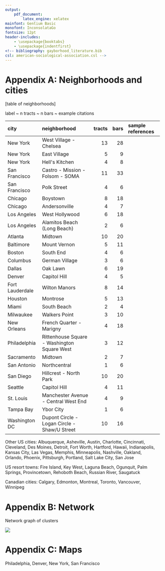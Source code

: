 ```yaml
---
output:
    pdf_document:
        latex_engine: xelatex
mainfont: Gentium Basic
monofont: InconsolataGo
fontsize: 12pt
header-includes:
    - \usepackage{booktabs}
    - \usepackage{indentfirst}
<!-- bibliography: gayborhood_literature.bib
csl: american-sociological-association.csl -->
---
```


# Appendix A: Neighborhoods and cities

[table of neighborhoods]

label ~ n tracts ~ n bars ~ example citations

|city            |neighborhood                                 | tracts| bars|sample references |
|:---------------|:--------------------------------------------|------:|----:|:-----------------|
|New York        |West Village - Chelsea                       |     13|   28|                  |
|New York        |East Village                                 |      5|    9|                  |
|New York        |Hell's Kitchen                               |      4|    8|                  |
|San Francisco   |Castro - Mission - Folsom - SOMA             |     11|   33|                  |
|San Francisco   |Polk Street                                  |      4|    6|                  |
|Chicago         |Boystown                                     |      8|   18|                  |
|Chicago         |Andersonville                                |      4|    7|                  |
|Los Angeles     |West Hollywood                               |      6|   18|                  |
|Los Angeles     |Alamitos Beach (Long Beach)                  |      2|    6|                  |
|Atlanta         |Midtown                                      |     10|   20|                  |
|Baltimore       |Mount Vernon                                 |      5|   11|                  |
|Boston          |South End                                    |      4|    6|                  |
|Columbus        |German Village                               |      3|    6|                  |
|Dallas          |Oak Lawn                                     |      6|   19|                  |
|Denver          |Capitol Hill                                 |      4|    5|                  |
|Fort Lauderdale |Wilton Manors                                |      8|   14|                  |
|Houston         |Montrose                                     |      5|   13|                  |
|Miami           |South Beach                                  |      2|    4|                  |
|Milwaukee       |Walkers Point                                |      3|   10|                  |
|New Orleans     |French Quarter - Marigny                     |      4|   18|                  |
|Philadelphia    |Rittenhouse Square - Washington Square West  |      3|   12|                  |
|Sacramento      |Midtown                                      |      2|    7|                  |
|San Antonio     |Northcentral                                 |      1|    6|                  |
|San Diego       |Hillcrest - North Park                       |     10|   20|                  |
|Seattle         |Capitol Hill                                 |      4|   11|                  |
|St. Louis       |Manchester Avenue - Central West End         |      4|    9|                  |
|Tampa Bay       |Ybor City                                    |      1|    6|                  |
|Washington DC   |Dupont Circle - Logan Circle - Shaw/U Street |     10|   16|                  |

Other US cities: Albuquerque, Asheville, Austin, Charlotte, Cincinnati, Cleveland, Des Moines, Detroit, Fort Worth, Hartford, Hawaii, Indianapolis, Kansas City, Las Vegas, Memphis, Minneapolis, Nashville, Oakland, Orlando, Phoenix, Pittsburgh, Portland, Salt Lake City, San Jose

US resort towns: Fire Island, Key West, Laguna Beach, Ogunquit, Palm Springs, Provincetown, Rehoboth Beach, Russian River, Saugatuck

Canadian cities: Calgary, Edmonton, Montreal, Toronto, Vancouver, Winnipeg

# Appendix B: Network

Network graph of clusters

![](../../output/figures/network.png)

# Appendix C: Maps

Philadelphia, Denver, New York, San Francisco
